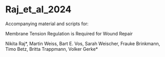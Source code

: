 # Raj_et_al_2024

Accompanying material and scripts for:

Membrane Tension Regulation is Required for Wound Repair

Nikita Raj*, Martin Weiss, Bart E. Vos, Sarah Weischer, Frauke Brinkmann, Timo Betz, Britta Trappmann, Volker Gerke* 
